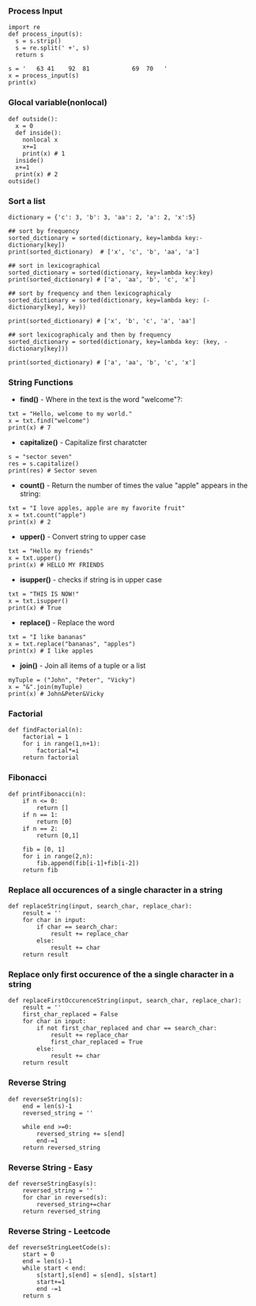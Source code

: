 ### Process Input
```
import re
def process_input(s):
  s = s.strip()
  s = re.split(' +', s)
  return s

s = '   63 41    92  81            69  70   '
x = process_input(s)
print(x)
```

### Glocal variable(nonlocal)
```
def outside():
  x = 0
  def inside():
    nonlocal x
    x+=1
    print(x) # 1
  inside()
  x+=1
  print(x) # 2
outside()
```
### Sort a list
```
dictionary = {'c': 3, 'b': 3, 'aa': 2, 'a': 2, 'x':5}

## sort by frequency
sorted_dictionary = sorted(dictionary, key=lambda key:-dictionary[key])
print(sorted_dictionary)  # ['x', 'c', 'b', 'aa', 'a']

## sort in lexicographical
sorted_dictionary = sorted(dictionary, key=lambda key:key)
print(sorted_dictionary) # ['a', 'aa', 'b', 'c', 'x']

## sort by frequency and then lexicographicaly 
sorted_dictionary = sorted(dictionary, key=lambda key: (-dictionary[key], key))

print(sorted_dictionary) # ['x', 'b', 'c', 'a', 'aa']
 
## sort lexicographicaly and then by frequency 
sorted_dictionary = sorted(dictionary, key=lambda key: (key, -dictionary[key]))

print(sorted_dictionary) # ['a', 'aa', 'b', 'c', 'x']
```

### String Functions
- **find()** - Where in the text is the word "welcome"?:
```
txt = "Hello, welcome to my world."
x = txt.find("welcome")
print(x) # 7
```
- **capitalize()** - Capitalize first charatcter
```
s = "sector seven"
res = s.capitalize()
print(res) # Sector seven
```
- **count()** - Return the number of times the value "apple" appears in the string:
```
txt = "I love apples, apple are my favorite fruit"
x = txt.count("apple")
print(x) # 2
```
- **upper()** - Convert string to upper case
```
txt = "Hello my friends"
x = txt.upper()
print(x) # HELLO MY FRIENDS
```
- **isupper()** - checks if string is in upper case
```
txt = "THIS IS NOW!"
x = txt.isupper()
print(x) # True
```
- **replace()** - Replace the word
```
txt = "I like bananas"
x = txt.replace("bananas", "apples")
print(x) # I like apples
```
- **join()** - Join all items of a tuple or a list
```
myTuple = ("John", "Peter", "Vicky")
x = "&".join(myTuple)
print(x) # John&Peter&Vicky
```
### Factorial
```
def findFactorial(n):
    factorial = 1
    for i in range(1,n+1):
        factorial*=i
    return factorial
```

### Fibonacci
```
def printFibonacci(n):
    if n <= 0:
        return []
    if n == 1:
        return [0]
    if n == 2:
        return [0,1]
    
    fib = [0, 1]
    for i in range(2,n):
        fib.append(fib[i-1]+fib[i-2])
    return fib
```
### Replace all occurences of a single character in a string
```
def replaceString(input, search_char, replace_char):
    result = ''
    for char in input:
        if char == search_char:
            result += replace_char
        else:
            result += char
    return result
```

### Replace only first occurence of the a single character in a string
```
def replaceFirstOccurenceString(input, search_char, replace_char):
    result = ''
    first_char_replaced = False
    for char in input:
        if not first_char_replaced and char == search_char:
            result += replace_char
            first_char_replaced = True
        else:
            result += char
    return result
```

### Reverse String
```
def reverseString(s):
    end = len(s)-1
    reversed_string = ''

    while end >=0:
        reversed_string += s[end]
        end-=1
    return reversed_string
```
### Reverse String - Easy
```
def reverseStringEasy(s):
    reversed_string = ''
    for char in reversed(s):
        reversed_string+=char
    return reversed_string
```

### Reverse String - Leetcode
```
def reverseStringLeetCode(s):
    start = 0
    end = len(s)-1
    while start < end:
        s[start],s[end] = s[end], s[start]
        start+=1
        end -=1
    return s
```


